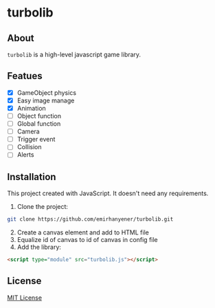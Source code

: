 # turbolib
## About
`turbolib` is a high-level javascript game library.

## Featues
- [X] GameObject physics
- [X] Easy image manage
- [X] Animation
- [ ] Object function
- [ ] Global function
- [ ] Camera
- [ ] Trigger event
- [ ] Collision
- [ ] Alerts

## Installation
This project created with JavaScript. It doesn't need any requirements.
1. Clone the project:
```bash
git clone https://github.com/emirhanyener/turbolib.git
``` 
2. Create a canvas element and add to HTML file
3. Equalize id of canvas to id of canvas in config file
4. Add the library:
```html
<script type="module" src="turbolib.js"></script>
``` 

## License
[MIT License](LICENSE)